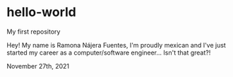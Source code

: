 # hello-world
My first repository

Hey! My name is Ramona Nájera Fuentes, I'm proudly mexican and I've just started my career as a computer/software engineer... Isn't that great?!

November 27th, 2021
